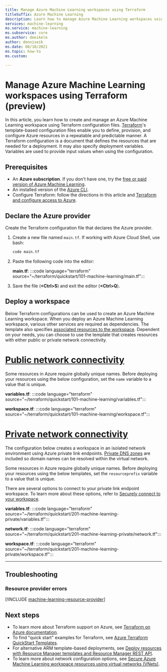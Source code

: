 ```yaml
---
title: Manage Azure Machine Learning workspaces using Terraform
titleSuffix: Azure Machine Learning
description: Learn how to manage Azure Machine Learning workspaces using Terraform.
services: machine-learning
ms.service: machine-learning
ms.subservice: core
ms.author: deeikele
author: denniseik
ms.date: 08/18/2021
ms.topic: how-to
ms.custom: 

---
```


# Manage Azure Machine Learning workspaces using Terraform (preview)

In this article, you learn how to create and manage an Azure Machine Learning workspace using Terraform configuration files. [Terraform](/azure/developer/terraform/)'s template-based configuration files enable you to define, provision, and configure Azure resources in a repeatable and predictable manner. A Terraform configuration is a document that defines the resources that are needed for a deployment. It may also specify deployment variables. Variables are used to provide input values when using the configuration.

## Prerequisites

* An **Azure subscription**. If you don't have one, try the [free or paid version of Azure Machine Learning](https://azure.microsoft.com/free/).
* An installed version of the [Azure CLI](/cli/azure/).
* Configure Terraform: follow the directions in this article and [Terraform and configure access to Azure](/azure/developer/terraform/get-started-cloud-shell).

## Declare the Azure provider

Create the Terraform configuration file that declares the Azure provider.

1. Create a new file named `main.tf`. If working with Azure Cloud Shell, use bash:

    ```bash
    code main.tf
    ```

1. Paste the following code into the editor:

    **main.tf**:
    :::code language="terraform" source="~/terraform/quickstart/101-machine-learning/main.tf":::

1. Save the file (**&lt;Ctrl>S**) and exit the editor (**&lt;Ctrl>Q**).

## Deploy a workspace

Below Terraform configurations can be used to create an Azure Machine Learning workspace. When you deploy an Azure Machine Learning workspace, various other services are required as dependencies. The template also specifies [associated resources to the workspace](/azure/machine-learning/concept-workspace#resources). Dependent on your needs, you can choose to use the template that creates resources with either public or private network connectivity.

# [Public network connectivity](#tab/publicworkspace)

Some resources in Azure require globally unique names. Before deploying your resources using the below configuration, set the `name` variable to a value that is unique.

**variables.tf**:
:::code language="terraform" source="~/terraform/quickstart/101-machine-learning/variables.tf":::

**workspace.tf**:
:::code language="terraform" source="~/terraform/quickstart/101-machine-learning/workspace.tf":::

# [Private network connectivity](#tab/privateworkspace)

The configuration below creates a workspace in an isolated network environment using Azure private link endpoints. [Private DNS zones](/azure/dns/private-dns-privatednszone) are included so domain names can be resolved within the virtual network.

Some resources in Azure require globally unique names. Before deploying your resources using the below templates, set the `resourceprefix` variable to a value that is unique.

There are several options to connect to your private link endpoint workspace. To learn more about these options, refer to [Securely connect to your workspace](/azure/machine-learning/how-to-secure-workspace-vnet#securely-connect-to-your-workspace).

**variables.tf**:
:::code language="terraform" source="~/terraform/quickstart/201-machine-learning-private/variables.tf":::

**network.tf**:
:::code language="terraform" source="~/terraform/quickstart/201-machine-learning-private/network.tf":::

**workspace.tf**:
:::code language="terraform" source="~/terraform/quickstart/201-machine-learning-private/workspace.tf":::

---

## Troubleshooting

### Resource provider errors

[!INCLUDE [machine-learning-resource-provider](../../includes/machine-learning-resource-provider.md)]

## Next steps

* To learn more about Terraform support on Azure, see [Terraform on Azure documentation](/azure/developer/terraform/).
* To find "quick start" examples for Terraform, see [Azure Terraform QuickStart Templates](https://github.com/Azure/terraform/tree/master/quickstart).
* For alternative ARM template-based deployments, see [Deploy resources with Resource Manager templates and Resource Manager REST API](../azure-resource-manager/templates/deploy-rest.md).
* To learn more about network configuration options, see [Secure Azure Machine Learning workspace resources using virtual networks (VNets)](/azure/machine-learning/how-to-network-security-overview).
